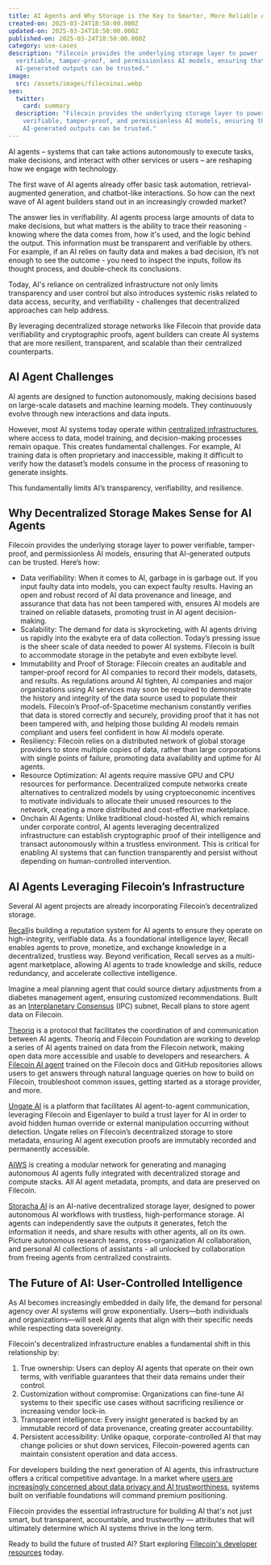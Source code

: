 ```yaml
---
title: AI Agents and Why Storage is the Key to Smarter, More Reliable Agents
created-on: 2025-03-24T18:50:00.000Z
updated-on: 2025-03-24T18:50:00.000Z
published-on: 2025-03-24T18:50:00.000Z
category: use-cases
description: "Filecoin provides the underlying storage layer to power
  verifiable, tamper-proof, and permissionless AI models, ensuring that
  AI-generated outputs can be trusted."
image:
  src: /assets/images/filecoinai.webp
seo:
  twitter:
    card: summary
  description: "Filecoin provides the underlying storage layer to power
    verifiable, tamper-proof, and permissionless AI models, ensuring that
    AI-generated outputs can be trusted."
---
```


AI agents – systems that can take actions autonomously to execute tasks, make decisions, and interact with other services or users – are reshaping how we engage with technology. 

The first wave of AI agents already offer basic task automation, retrieval-augmented generation, and chatbot-like interactions. So how can the next wave of AI agent builders stand out in an increasingly crowded market?

The answer lies in verifiability. AI agents process large amounts of data to make decisions, but what matters is the ability to trace their reasoning - knowing where the data comes from, how it's used, and the logic behind the output. This information must be transparent and verifiable by others. For example, if an AI relies on faulty data and makes a bad decision, it’s not enough to see the outcome - you need to inspect the inputs, follow its thought process, and double-check its conclusions.

Today, AI's reliance on centralized infrastructure not only limits transparency and user control but also introduces systemic risks related to data access, security, and verifiability - challenges that decentralized approaches can help address. 

By leveraging decentralized storage networks like Filecoin that provide data verifiability and cryptographic proofs, agent builders can create AI systems that are more resilient, transparent, and scalable than their centralized counterparts.

## AI Agent Challenges

AI agents are designed to function autonomously, making decisions based on large-scale datasets and machine learning models. They continuously evolve through new interactions and data inputs. 

However, most AI systems today operate within [centralized infrastructures](https://americanaffairsjournal.org/2024/05/the-scramble-for-ai-computing-power/), where access to data, model training, and decision-making processes remain opaque. This creates fundamental challenges. For example, AI training data is often proprietary and inaccessible, making it difficult to verify how the dataset’s models consume in the process of reasoning to generate insights. 

This fundamentally limits AI’s transparency, verifiability, and resilience.

## Why Decentralized Storage Makes Sense for AI Agents

Filecoin provides the underlying storage layer to power verifiable, tamper-proof, and permissionless AI models, ensuring that AI-generated outputs can be trusted. Here’s how:

- Data verifiability: When it comes to AI, garbage in is garbage out. If you input faulty data into models, you can expect faulty results. Having an open and robust record of AI data provenance and lineage, and assurance that data has not been tampered with, ensures AI models are trained on reliable datasets, promoting trust in AI agent decision-making.
- Scalability: The demand for data is skyrocketing, with AI agents driving us rapidly into the exabyte era of data collection. Today’s pressing issue is the sheer scale of data needed to power AI systems. Filecoin is built to accommodate storage in the petabyte and even exbibyte level.
- Immutability and Proof of Storage: Filecoin creates an auditable and tamper-proof record for AI companies to record their models, datasets, and results. As regulations around AI tighten, AI companies and major organizations using AI services may soon be required to demonstrate the history and integrity of the data source used to populate their models. Filecoin’s Proof-of-Spacetime mechanism constantly verifies that data is stored correctly and securely, providing proof that it has not been tampered with, and helping those building AI models remain compliant and users feel confident in how AI models operate.
- Resiliency: Filecoin relies on a distributed network of global storage providers to store multiple copies of data, rather than large corporations with single points of failure, promoting data availability and uptime for AI agents.
- Resource Optimization: AI agents require massive GPU and CPU resources for performance. Decentralized compute networks create alternatives to centralized models by using cryptoeconomic incentives to motivate individuals to allocate their unused resources to the network, creating a more distributed and cost-effective marketplace. 
- Onchain AI Agents: Unlike traditional cloud-hosted AI, which remains under corporate control, AI agents leveraging decentralized infrastructure can establish cryptographic proof of their intelligence and transact autonomously within a trustless environment. This is critical for enabling AI systems that can function transparently and persist without depending on human-controlled intervention.

## AI Agents Leveraging Filecoin’s Infrastructure

Several AI agent projects are already incorporating Filecoin’s decentralized storage.

[Recall](https://recall.network/)is building a reputation system for AI agents to ensure they operate on high-integrity, verifiable data. As a foundational intelligence layer, Recall enables agents to prove, monetize, and exchange knowledge in a decentralized, trustless way. Beyond verification, Recall serves as a multi-agent marketplace, allowing AI agents to trade knowledge and skills, reduce redundancy, and accelerate collective intelligence. 

Imagine a meal planning agent that could source dietary adjustments from a diabetes management agent, ensuring customized recommendations. Built as an [Interplanetary Consensus](https://github.com/consensus-shipyard) (IPC) subnet, Recall plans to store agent data on Filecoin.

[Theoriq](https://mirror.xyz/0xbCAa90C8bA95b3ba6C8Aa6900a92FE70b97E5eF7/y8zj9hbr6ZEES9V9bMtqyzEBm0osh5ivoSBEYVN3mkI) is a protocol that facilitates the coordination of and communication between AI agents. Theoriq and Filecoin Foundation are working to develop a series of AI agents trained on data from the Filecoin network, making open data more accessible and usable to developers and researchers. A [Filecoin AI agent](https://infinity.theoriq.ai/) trained on the Filecoin docs and GitHub repositories allows users to get answers through natural language queries on how to build on Filecoin, troubleshoot common issues, getting started as a storage provider, and more.

[Ungate AI](/ecosystem-explorer/ungate) is a platform that facilitates AI agent-to-agent communication, leveraging Filecoin and Eigenlayer to build a trust layer for AI in order to avoid hidden human override or external manipulation occurring without detection. Ungate relies on Filecoin’s decentralized storage to store metadata, ensuring AI agent execution proofs are immutably recorded and permanently accessible.

[AIWS](/ecosystem-explorer/aiws) is creating a modular network for generating and managing autonomous AI agents fully integrated with decentralized storage and compute stacks. All AI agent metadata, prompts, and data are preserved on Filecoin.

[Storacha AI](/ecosystem-explorer/storacha-network) is an AI-native decentralized storage layer, designed to power autonomous AI workflows with trustless, high-performance storage. AI agents can independently save the outputs it generates, fetch the information it needs, and share results with other agents, all on its own. Picture autonomous research teams, cross-organization AI collaboration, and personal AI collections of assistants - all unlocked by collaboration from freeing agents from centralized constraints.

## The Future of AI: User-Controlled Intelligence

As AI becomes increasingly embedded in daily life, the demand for personal agency over AI systems will grow exponentially. Users—both individuals and organizations—will seek AI agents that align with their specific needs while respecting data sovereignty.

Filecoin's decentralized infrastructure enables a fundamental shift in this relationship by:

1. True ownership: Users can deploy AI agents that operate on their own terms, with verifiable guarantees that their data remains under their control.
2. Customization without compromise: Organizations can fine-tune AI systems to their specific use cases without sacrificing resilience or increasing vendor lock-in.
3. Transparent intelligence: Every insight generated is backed by an immutable record of data provenance, creating greater accountability.
4. Persistent accessibility: Unlike opaque, corporate-controlled AI that may change policies or shut down services, Filecoin-powered agents can maintain consistent operation and data access.

For developers building the next generation of AI agents, this infrastructure offers a critical competitive advantage. In a market where [users are increasingly concerned about data privacy and AI trustworthiness](https://www.axios.com/2025/02/13/trust-ai-china-us), systems built on verifiable foundations will command premium positioning.

Filecoin provides the essential infrastructure for building AI that's not just smart, but transparent, accountable, and trustworthy — attributes that will ultimately determine which AI systems thrive in the long term.

Ready to build the future of trusted AI? Start exploring [Filecoin's developer resources](https://docs.filecoin.io/) today.
